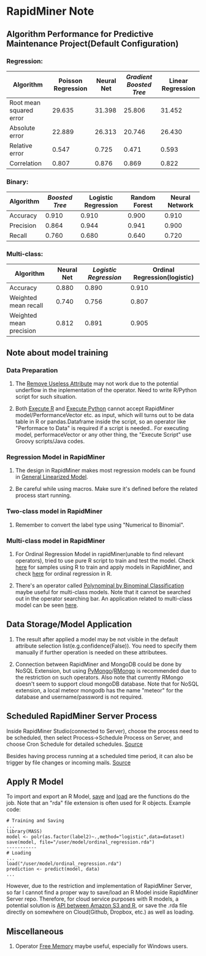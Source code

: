 # RapidMiner Note

## Algorithm Performance for Predictive Maintenance Project(Default Configuration)

### Regression:

Algorithm | Poisson Regression | Neural Net | *Gradient Boosted Tree* | Linear Regression
 --- | --- | --- | --- | ---
Root mean squared error | 29.635 | 31.398 | 25.806 | 31.452
Absolute error | 22.889 | 26.313 | 20.746 | 26.430
Relative error | 0.547 | 0.725 | 0.471 | 0.593
Correlation | 0.807 | 0.876 | 0.869 | 0.822

### Binary:
Algorithm | *Boosted Tree* | Logistic Regression | Random Forest | Neural Network
 --- | --- | --- | --- | ---
Accuracy | 0.910 | 0.910 | 0.900 | 0.910
Precision | 0.864 | 0.944 | 0.941 | 0.900
Recall | 0.760 | 0.680 | 0.640 | 0.720

### Multi-class:
Algorithm | Neural Net | *Logistic Regression* | Ordinal Regression(logistic)
 --- | --- | --- | ---
Accuracy | 0.880 | 0.890 | 0.910
Weighted mean recall | 0.740 | 0.756 | 0.807
Weighted mean precision | 0.812 | 0.891 | 0.905

## Note about model training

### Data Preparation

1. The [Remove Useless Attribute](http://docs.rapidminer.com/studio/operators/blending/attributes/selection/remove_useless_attributes.html) may not work due to the potential underflow in the inplementation of the operator. Need to write R/Python script for 
such situation.

2. Both [Execute R](http://docs.rapidminer.com/studio/operators/utility/scripting/execute_r.html) and [Execute Python](http://docs.rapidminer.com/studio/operators/utility/scripting/execute_python.html) cannot accept RapidMiner model/PerformanceVector etc. as input, which will turns out to be 
data table in R or pandas.Dataframe inside the script, so an operator like "Performace to Data" is required if a script is needed.. For executing model, performaceVector or any other thing, the "Execute Script" use Groovy scripts/Java codes.

### Regression Model in RapidMiner

1. The design in RapidMiner makes most regression models can be found in [General Linearized Model](http://docs.rapidminer.com/studio/operators/modeling/predictive/functions/generalized_linear_model.html).

2. Be careful while using macros. Make sure it's defined before the related process start running.

### Two-class model in RapidMiner

1. Remember to convert the label type using "Numerical to Binomial".

### Multi-class model in RapidMiner

1. For Ordinal Regression Model in rapidMiner(unable to find relevant operators), tried to use pure R script to train and test the model. 
Check [here](http://community.rapidminer.com/t5/RapidMiner-Studio/Is-is-possible-to-see-the-output-from-an-R-model-in-Rapidminer/td-p/24472) for samples using R to train and apply models in RapidMiner, and check [here](http://www.uni-kiel.de/psychologie/rexrepos/posts/regressionOrdinal.html) for ordinal regression in R.

2. There's an operator called [Polynominal by Binominal Classification](http://docs.rapidminer.com/studio/operators/modeling/predictive/ensembles/polynomial_by_binomial_classification.html) maybe useful for multi-class models. Note that it cannot be searched out in the operator searching bar. An application related to multi-class model can be seen [here](http://community.rapidminer.com/t5/RapidMiner-Studio/Multi-Class-Labels/td-p/26572).

## Data Storage/Model Application

1. The result after applied a model may be not visible in the default attribute selection list(e.g.confidence(False)).
You need to specify them manually if further operation is needed on these attributees.

2. Connection between RapidMiner and MongoDB could be done by NoSQL Extension, but using [PyMongo](https://api.mongodb.com/python/current/)/[RMongo](https://github.com/tc/RMongo) is recommended due
to the restriction on such operators. Also note that currently RMongo doesn't seem to support cloud mongoDB database. Note that for NoSQL extension, a local meteor mongodb has the name "meteor" for the database and username/password is not required. 

## Scheduled RapidMiner Server Process

Inside RapidMiner Studio(connected to Server), choose the process need to be scheduled, then select Process->Schedule Process on Server, and choose Cron Schedule for detailed schedules. [Source](http://docs.rapidminer.com/server/how-to/schedule-a-process/schedule-from-studio.html) 

Besides having process running at a scheduled time period, it can also be trigger by file changes or incoming mails. [Source](http://docs.rapidminer.com/server/how-to/schedule-a-process/schedule-from-server.html)


## Apply R Model

To import and export an R Model, [save](https://stat.ethz.ch/R-manual/R-devel/library/base/html/save.html) and [load](https://stat.ethz.ch/R-manual/R-devel/library/base/html/load.html) are the functions do the job. Note that an "rda" file extension is often used for R objects. Example code:

```
# Training and Saving
...
library(MASS)
model <- polr(as.factor(label2)~.,method="logistic",data=dataset)
save(model, file="/user/model/ordinal_regression.rda")
-----------
# Loading
...
load("/user/model/ordinal_regression.rda")
prediction <- predict(model, data)
...
```

However, due to the restriction and implementation of RapidMiner Server, so far I cannot find a proper way to save/load an R Model inside RapidMiner Server repo. Therefore, for cloud service purposes with R models, a potential solution is 
[API between Amazon S3 and R](https://github.com/cloudyr/aws.s3), or save the .rda file directly on somewhere on Cloud(Github, Dropbox, etc.) as well as loading.

## Miscellaneous

1. Operator [Free Memory](http://docs.rapidminer.com/studio/operators/utility/misc/free_memory.html) maybe useful, especially for Windows users.
